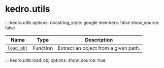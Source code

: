 # kedro.utils

::: kedro.utils
    options:
      docstring_style: google
      members: false
      show_source: false

| Name                          | Type       | Description                                      |
|-------------------------------|------------|--------------------------------------------------|
| [`load_obj`](#kedro.utils.load_obj) | Function   | Extract an object from a given path.            |

::: kedro.utils.load_obj
    options:
      show_source: true
